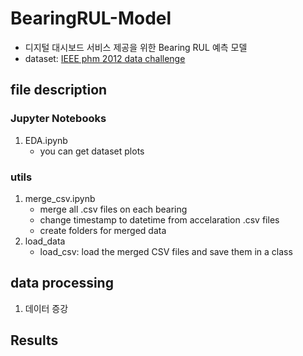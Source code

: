 # BearingRUL-Model
- 디지털 대시보드 서비스 제공을 위한 Bearing RUL 예측 모델
- dataset: [IEEE phm 2012 data challenge](https://www.kaggle.com/datasets/alanhabrony/ieee-phm-2012-data-challenge)

## file description
### Jupyter Notebooks
1. EDA.ipynb
   - you can get dataset plots

### utils
1. merge_csv.ipynb
   - merge all .csv files on each bearing
   - change timestamp to datetime from accelaration .csv files
   - create folders for merged data
2. load_data
   - load_csv: load the merged CSV files and save them in a class

## data processing
1. 데이터 증강

## Results
